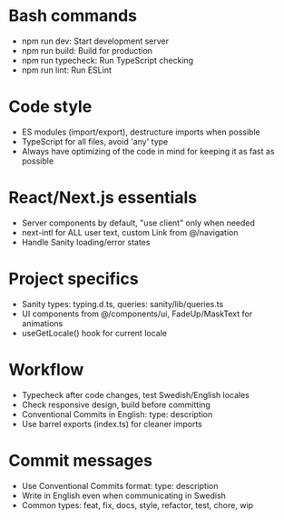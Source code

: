 # Bash commands

- npm run dev: Start development server
- npm run build: Build for production
- npm run typecheck: Run TypeScript checking
- npm run lint: Run ESLint

# Code style

- ES modules (import/export), destructure imports when possible
- TypeScript for all files, avoid 'any' type
- Always have optimizing of the code in mind for keeping it as fast as possible

# React/Next.js essentials

- Server components by default, "use client" only when needed
- next-intl for ALL user text, custom Link from @/navigation
- Handle Sanity loading/error states

# Project specifics

- Sanity types: typing.d.ts, queries: sanity/lib/queries.ts
- UI components from @/components/ui, FadeUp/MaskText for animations
- useGetLocale() hook for current locale

# Workflow

- Typecheck after code changes, test Swedish/English locales
- Check responsive design, build before committing
- Conventional Commits in English: type: description
- Use barrel exports (index.ts) for cleaner imports

# Commit messages

- Use Conventional Commits format: type: description
- Write in English even when communicating in Swedish
- Common types: feat, fix, docs, style, refactor, test, chore, wip